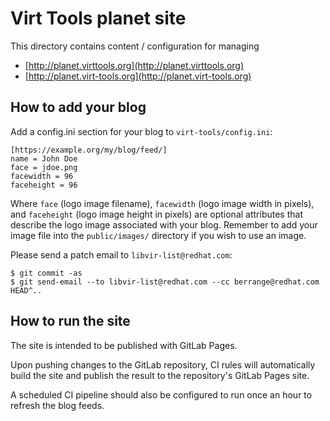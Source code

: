 Virt Tools planet site
======================

This directory contains content / configuration for managing

* [http://planet.virttools.org](http://planet.virttools.org)
* [http://planet.virt-tools.org](http://planet.virt-tools.org)

How to add your blog
--------------------
Add a config.ini section for your blog to `virt-tools/config.ini`:

```
[https://example.org/my/blog/feed/]
name = John Doe
face = jdoe.png
facewidth = 96
faceheight = 96
```

Where `face` (logo image filename), `facewidth` (logo image width in pixels),
and `faceheight` (logo image height in pixels) are optional attributes that
describe the logo image associated with your blog.  Remember to add your image
file into the `public/images/` directory if you wish to use an image.

Please send a patch email to `libvir-list@redhat.com`:

```
$ git commit -as
$ git send-email --to libvir-list@redhat.com --cc berrange@redhat.com HEAD^..
```

How to run the site
-------------------

The site is intended to be published with GitLab Pages.

Upon pushing changes to the GitLab repository, CI rules will automatically
build the site and publish the result to the repository's GitLab Pages
site.

A scheduled CI pipeline should also be configured to run once an hour to
refresh the blog feeds.
